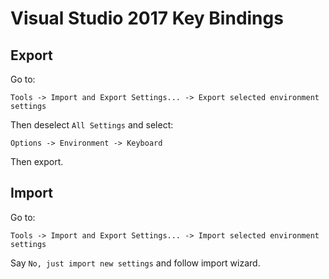 # Visual Studio 2017 Key Bindings

## Export

Go to:

    Tools -> Import and Export Settings... -> Export selected environment settings

Then deselect `All Settings` and select:

    Options -> Environment -> Keyboard

Then export.

## Import

Go to:

    Tools -> Import and Export Settings... -> Import selected environment settings

Say `No, just import new settings` and follow import wizard.
